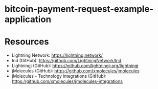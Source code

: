 bitcoin-payment-request-example-application
===

# Resources
- Lightning Network: https://lightning.network/
- lnd (GitHub): https://github.com/LightningNetwork/lnd
- Lightningj (GitHub): https://github.com/lightningj-org/lightningj
- jMolecules (GitHub): https://github.com/xmolecules/jmolecules
- jMolecules - Technology integrations (GitHub): https://github.com/xmolecules/jmolecules-integrations
